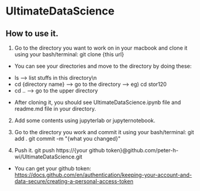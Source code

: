 # UltimateDataScience

## How to use it.

1. Go to the directory you want to work on in your macbook and clone it using your bash/terminal:
git clone {this url}

* You can see your directories and move to the directory by doing these:
- ls                  --> list stuffs in this directory\n
- cd {directory name} --> go to the directory           --> eg) cd stor120
- cd ..               --> go to the upper directory


* After cloning it, you should see UltimateDataScience.ipynb file and readme.md file in your directory.

2. Add some contents using jupyterlab or jupyternotebook.

3. Go to the directory you work and commit it using your bash/terminal:
git add .
git commit -m "{what you changed}"

4. Push it.
git push https://{your github token}@github.com/peter-h-wi/UltimateDataScience.git

* You can get your github token:
https://docs.github.com/en/authentication/keeping-your-account-and-data-secure/creating-a-personal-access-token
